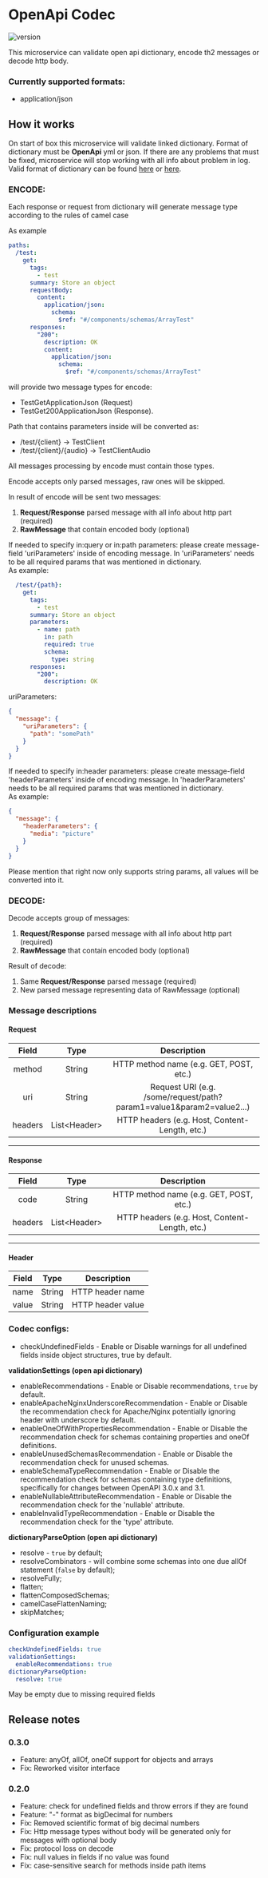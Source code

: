 # OpenApi Codec 
![version](https://img.shields.io/badge/version-0.3.0-blue.svg) 

This microservice can validate open api dictionary, encode th2 messages or decode http body.

### Currently supported formats:
* application/json

## How it works

On start of box this microservice will validate linked dictionary. Format of dictionary must be **OpenApi** yml or json.
If there are any problems that must be fixed, microservice will stop working with all info about problem in log.
Valid format of dictionary can be found [here](https://swagger.io/specification/) or [here](https://github.com/OAI/OpenAPI-Specification).

### ENCODE: 
Each response or request from dictionary will generate message type according to the rules of camel case

As example
```yaml
paths:
  /test:
    get:
      tags:
        - test
      summary: Store an object
      requestBody:
        content:
          application/json:
            schema:
              $ref: "#/components/schemas/ArrayTest"
      responses:
        "200":
          description: OK
          content:
            application/json:
              schema:
                $ref: "#/components/schemas/ArrayTest"
```

will provide two message types for encode: 
* TestGetApplicationJson (Request)  
* TestGet200ApplicationJson (Response).

Path that contains parameters inside will be converted as:
* /test/{client} -> TestClient
* /test/{client}/{audio} -> TestClientAudio

All messages processing by encode must contain those types.

Encode accepts only parsed messages, raw ones will be skipped.

In result of encode will be sent two messages:
1. **Request/Response** parsed message with all info about http part (required)
2. **RawMessage** that contain encoded body (optional)

If needed to specify in:query or in:path parameters: please create message-field 'uriParameters' inside of encoding message. 
In 'uriParameters' needs to be all required params that was mentioned in dictionary. \
As example:

```yaml
  /test/{path}:
    get:
      tags:
        - test
      summary: Store an object
      parameters:
        - name: path
          in: path
          required: true
          schema:
            type: string
      responses:
        "200":
          description: OK
```

uriParameters:

```json
{
  "message": {
    "uriParameters": {
      "path": "somePath"
    }
  }
}
```

If needed to specify in:header parameters: please create message-field 'headerParameters' inside of encoding message.
In 'headerParameters' needs to be all required params that was mentioned in dictionary. \
As example:

```json
{
  "message": {
    "headerParameters": {
      "media": "picture"
    }
  }
}
```

Please mention that right now only supports string params, all values will be converted into it.

### DECODE: 

Decode accepts group of messages: 
1. **Request/Response** parsed message with all info about http part (required)
2. **RawMessage** that contain encoded body (optional)

Result of decode: 
1. Same **Request/Response** parsed message (required)
2. New parsed message representing data of RawMessage (optional)

### Message descriptions
#### Request

|Field|Type|Description|
|:---:|:---:|:---:|
|method|String|HTTP method name (e.g. GET, POST, etc.)|
|uri|String|Request URI (e.g. /some/request/path?param1=value1&param2=value2...)|
|headers|List\<Header>|HTTP headers (e.g. Host, Content-Length, etc.)|

---
#### Response

|  Field  |Type|Description|
|:-------:|:---:|:---:|
|  code   |String|HTTP method name (e.g. GET, POST, etc.)|
| headers |List\<Header>|HTTP headers (e.g. Host, Content-Length, etc.)|

---
#### Header

|Field|Type|Description|
|:---:|:---:|:---:|
|name|String|HTTP header name|
|value|String|HTTP header value|


### Codec configs:

* checkUndefinedFields - Enable or Disable warnings for all undefined fields inside object structures, true by default.

**validationSettings (open api dictionary)**
* enableRecommendations - Enable or Disable recommendations, `true` by default.
* enableApacheNginxUnderscoreRecommendation - Enable or Disable the recommendation check for Apache/Nginx potentially ignoring header with underscore by default.
* enableOneOfWithPropertiesRecommendation - Enable or Disable the recommendation check for schemas containing properties and oneOf definitions.
* enableUnusedSchemasRecommendation - Enable or Disable the recommendation check for unused schemas.
* enableSchemaTypeRecommendation - Enable or Disable the recommendation check for schemas containing type definitions, specifically for changes between OpenAPI 3.0.x and 3.1.
* enableNullableAttributeRecommendation - Enable or Disable the recommendation check for the 'nullable' attribute.
* enableInvalidTypeRecommendation - Enable or Disable the recommendation check for the 'type' attribute.

**dictionaryParseOption (open api dictionary)**
* resolve - `true` by default;
* resolveCombinators - will combine some schemas into one due allOf statement (`false` by default);
* resolveFully;
* flatten;
* flattenComposedSchemas;
* camelCaseFlattenNaming;
* skipMatches;

### Configuration example

```yaml
checkUndefinedFields: true
validationSettings:
  enableRecommendations: true
dictionaryParseOption:
  resolve: true
```

May be empty due to missing required fields


## Release notes

### 0.3.0

+ Feature: anyOf, allOf, oneOf support for objects and arrays
+ Fix: Reworked visitor interface

### 0.2.0

+ Feature: check for undefined fields and throw errors if they are found
+ Feature: "-" format as bigDecimal for numbers
+ Fix: Removed scientific format of big decimal numbers
+ Fix: Http message types without body will be generated only for messages with optional body
+ Fix: protocol loss on decode
+ Fix: null values in fields if no value was found
+ Fix: case-sensitive search for methods inside path items